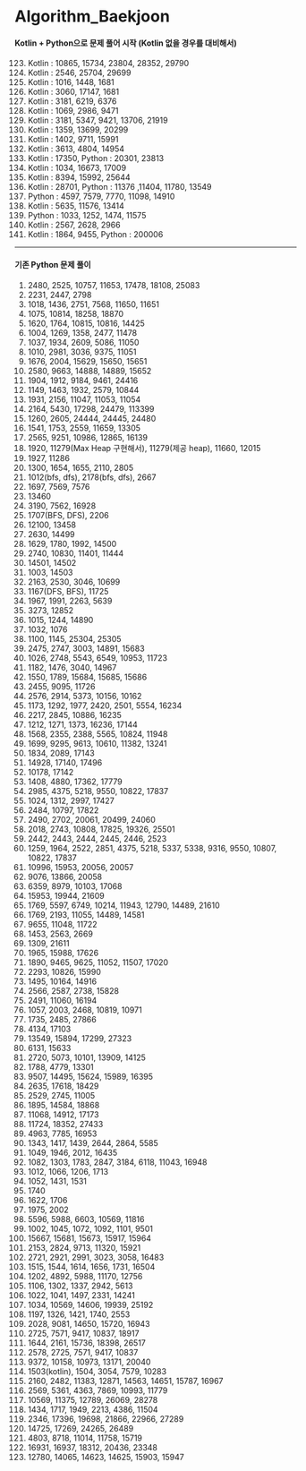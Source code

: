 # Algorithm_Baekjoon
#### Kotlin + Python으로 문제 풀어 시작 (Kotlin 없을 경우를 대비해서)
123. Kotlin : 10865, 15734, 23804, 28352, 29790 
124. Kotlin : 2546, 25704, 29699 
125. Kotlin : 1016, 1448, 1681
126. Kotlin : 3060, 17147, 1681
127. Kotlin : 3181, 6219, 6376
128. Kotlin : 1069, 2986, 9471
129. Kotlin : 3181, 5347, 9421, 13706, 21919
130. Kotlin : 1359, 13699, 20299
131. Kotlin : 1402, 9711, 15991
132. Kotlin : 3613, 4804, 14954
133. Kotlin : 17350, Python : 20301, 23813
135. Kotlin : 1034, 16673, 17009
136. Kotlin : 8394, 15992, 25644
137. Kotlin : 28701, Python : 11376 ,11404, 11780, 13549
138. Python : 4597, 7579, 7770, 11098, 14910
139. Kotlin : 5635, 11576, 13414
140. Python : 1033, 1252, 1474, 11575
141. Kotlin : 2567, 2628, 2966
142. Kotlin : 1864, 9455, Python : 200006
----------------------------------------------
#### 기존 Python 문제 풀이
1. 2480, 2525, 10757, 11653, 17478, 18108, 25083
2. 2231, 2447, 2798
3. 1018, 1436, 2751, 7568, 11650, 11651
4. 1075, 10814, 18258, 18870
5. 1620, 1764, 10815, 10816, 14425
6. 1004, 1269, 1358, 2477, 11478
7. 1037, 1934, 2609, 5086, 11050
8. 1010, 2981, 3036, 9375, 11051
9. 1676, 2004, 15629, 15650, 15651
10. 2580, 9663, 14888, 14889, 15652
11. 1904, 1912, 9184, 9461, 24416
12. 1149, 1463, 1932, 2579, 10844
13. 1931, 2156, 11047, 11053, 11054
14. 2164, 5430, 17298, 24479, 113399
15. 1260, 2605, 24444, 24445, 24480
16. 1541, 1753, 2559, 11659, 13305
17. 2565, 9251, 10986, 12865, 16139
18. 1920, 11279(Max Heap 구현해서), 11279(제공 heap), 11660, 12015
19. 1927, 11286
20. 1300, 1654, 1655, 2110, 2805
21. 1012(bfs, dfs), 2178(bfs, dfs), 2667
22. 1697, 7569, 7576
23. 13460
24. 3190, 7562, 16928
25. 1707(BFS, DFS), 2206
26. 12100, 13458
27. 2630, 14499
28. 1629, 1780, 1992, 14500
29. 2740, 10830, 11401, 11444
30. 14501, 14502
31. 1003, 14503
32. 2163, 2530, 3046, 10699
33. 1167(DFS, BFS), 11725
34. 1967, 1991, 2263, 5639
35. 3273, 12852
36. 1015, 1244, 14890
37. 1032, 1076
38. 1100, 1145, 25304, 25305
39. 2475, 2747, 3003, 14891, 15683
40. 1026, 2748, 5543, 6549, 10953, 11723
41. 1182, 1476, 3040, 14967
42. 1550, 1789, 15684, 15685, 15686
43. 2455, 9095, 11726
44. 2576, 2914, 5373, 10156, 10162
45. 1173, 1292, 1977, 2420, 2501, 5554, 16234
46. 2217, 2845, 10886, 16235
47. 1212, 1271, 1373, 16236, 17144
48. 1568, 2355, 2388, 5565, 10824, 11948
49. 1699, 9295, 9613, 10610, 11382, 13241
50. 1834, 2089, 17143
51. 14928, 17140, 17496
52. 10178, 17142
53. 1408, 4880, 17362, 17779
54. 2985, 4375, 5218, 9550, 10822, 17837
55. 1024, 1312, 2997, 17427
56. 2484, 10797, 17822
57. 2490, 2702, 20061, 20499, 24060
58. 2018, 2743, 10808, 17825, 19326, 25501
59. 2442, 2443, 2444, 2445, 2446, 2523
60. 1259, 1964, 2522, 2851, 4375, 5218, 5337, 5338, 9316, 9550, 10807, 10822, 17837
61. 10996, 15953, 20056, 20057
62. 9076, 13866, 20058
63. 6359, 8979, 10103, 17068
64. 15953, 19944, 21609
65. 1769, 5597, 6749, 10214, 11943, 12790, 14489, 21610
66. 1769, 2193, 11055, 14489, 14581
67. 9655, 11048, 11722
68. 1453, 2563, 2669
69. 1309, 21611
70. 1965, 15988, 17626
71. 1890, 9465, 9625, 11052, 11507, 17020
72. 2293, 10826, 15990
73. 1495, 10164, 14916
74. 2566, 2587, 2738, 15828
75. 2491, 11060, 16194
76. 1057, 2003, 2468, 10819, 10971
77. 1735, 2485, 27866
78. 4134, 17103
79. 13549, 15894, 17299, 27323
80. 6131, 15633
81. 2720, 5073, 10101, 13909, 14125
82. 1788, 4779, 13301
83. 9507, 14495, 15624, 15989, 16395
84. 2635, 17618, 18429
85. 2529, 2745, 11005
86. 1895, 14584, 18868
87. 11068, 14912, 17173
88. 11724, 18352, 27433
89. 4963, 7785, 16953
90. 1343, 1417, 1439, 2644, 2864, 5585
91. 1049, 1946, 2012, 16435
92. 1082, 1303, 1783, 2847, 3184, 6118, 11043, 16948
93. 1012, 1066, 1206, 1713
94. 1052, 1431, 1531
95. 1740
96. 1622, 1706
97. 1975, 2002
98. 5596, 5988, 6603, 10569, 11816
99. 1002, 1045, 1072, 1092, 1101, 9501
100. 15667, 15681, 15673, 15917, 15964
101. 2153, 2824, 9713, 11320, 15921
102. 2721, 2921, 2991, 3023, 3058, 16483
103. 1515, 1544, 1614, 1656, 1731, 16504
104. 1202, 4892, 5988, 11170, 12756
105. 1106, 1302, 1337, 2942, 5613
106. 1022, 1041, 1497, 2331, 14241
107. 1034, 10569, 14606, 19939, 25192
108. 1197, 1326, 1421, 1740, 2553
109. 2028, 9081, 14650, 15720, 16943
110. 2725, 7571, 9417, 10837, 18917
111. 1644, 2161, 15736, 18398, 26517
112. 2578, 2725, 7571, 9417, 10837
113. 9372, 10158, 10973, 13171, 20040
114. 1503(kotlin), 1504, 3054, 7579, 10283
115. 2160, 2482, 11383, 12871, 14563, 14651, 15787, 16967
116. 2569, 5361, 4363, 7869, 10993, 11779
117. 10569, 11375, 12789, 26069, 28278
118. 1434, 1717, 1949, 2213, 4386, 11504
119. 2346, 17396, 19698, 21866, 22966, 27289
120. 14725, 17269, 24265, 26489
121. 4803, 8718, 11014, 11758, 15719
122. 16931, 16937, 18312, 20436, 23348
134. 12780, 14065, 14623, 14625, 15903, 15947
